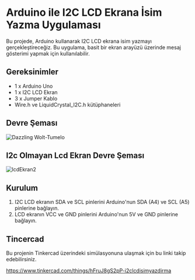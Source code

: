 # Arduino ile I2C LCD Ekrana İsim Yazma Uygulaması

Bu projede, Arduino kullanarak I2C LCD ekrana isim yazmayı gerçekleştireceğiz. Bu uygulama, basit bir ekran arayüzü üzerinde mesaj gösterimi yapmak için kullanılabilir.

## Gereksinimler

- 1 x Arduino Uno
- 1 x I2C LCD Ekran
- 3 x Jumper Kablo
- Wire.h ve LiquidCrystal_I2C.h kütüphaneleri

## Devre Şeması

![Dazzling Wolt-Tumelo](https://github.com/esmanur-karatas/ardunioCircuitDesignAndCodes/assets/83882274/0129c40c-e736-4346-9a9d-6dbfe5f54fc5)

## I2c Olmayan Lcd Ekran Devre Şeması

![lcdEkran2](https://github.com/esmanur-karatas/ardunioCircuitDesignAndCodes/assets/83882274/ccaae220-5a49-4f1e-90d5-6cbc475eba3b)

## Kurulum

1. I2C LCD ekranın SDA ve SCL pinlerini Arduino'nun SDA (A4) ve SCL (A5) pinlerine bağlayın.
2. LCD ekranın VCC ve GND pinlerini Arduino'nun 5V ve GND pinlerine bağlayın.

## Tincercad
Bu projenin Tinkercad üzerindeki simülasyonuna ulaşmak için bu linki takip edebilirsiniz.

https://www.tinkercad.com/things/hFruJ8gS2pP-i2clcdisimyazdirma

